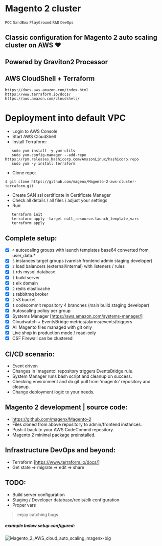 # Magento 2 cluster 
`POC` `SandBox` `PlayGround` `R&D` `DevOps`

## Classic configuration for Magento 2 auto scaling cluster on AWS :heart:
## Powered by Graviton2 Processor
## AWS CloudShell + Terraform

``` 
https://docs.aws.amazon.com/index.html
https://www.terraform.io/docs/
https://aws.amazon.com/cloudshell/
```
# Deployment into default VPC
- Login to AWS Console
- Start AWS CloudShell
- Install Terraform:
```
   sudo yum install -y yum-utils
   sudo yum-config-manager --add-repo https://rpm.releases.hashicorp.com/AmazonLinux/hashicorp.repo
   sudo yum -y install terraform
```
- Clone repo:
> 
```
$ git clone https://github.com/magenx/Magento-2-aws-cluster-terraform.git
```
> 
- Create SAN ssl certificate in Certificate Manager
- Check all details / all files / adjust your settings
- Run:
```
   terraform init
   terraform apply -target null_resource.launch_template_vars
   terraform apply
```

## Complete setup:
- [x] `4` autoscaling groups with launch templates base64 converted from user_data.*
- [x] `5` instances target groups (varnish frontend admin staging developer)
- [x] `2` load balancers (external/internal) with listeners / rules
- [x] `1` rds mysql database
- [x] `1` build server
- [x] `1` elk domain
- [x] `2` redis elasticache
- [x] `1` rabbitmq broker
- [x] `2` s3 bucket
- [x] `1` codecommit repository 4 branches (main build staging developer)
- [x] Autoscaling policy per group
- [x] Systems Manager [https://aws.amazon.com/systems-manager/]
- [x] Cloudwatch + EventsBridge metrics/alarms/events/triggers
- [x] All Magento files managed with git only
- [x] Live shop in production mode / read-only 
- [x] CSF Firewall can be clustered

## CI/CD scenario:
- Event driven
- Changes in 'magento' repository triggers EventsBridge rule.
- System Manager runs bash script and cleanup on success.
- Checking environment and do git pull from 'magento' repository and cleanup.
- Change deployment logic to your needs.

## Magento 2 development | source code:
- https://github.com/magenx/Magento-2
- Files cloned from above repository to admin/frontend instances.
- Push it back to your AWS CodeCommit repository.
- Magento 2 minimal package preinstalled.

## Infrastructure DevOps and beyond:
- Terraform [https://www.terraform.io/docs/]
- Get state => migrate => edit => share

## TODO:
- Build server configuration
- Staging / Developer database/redis/elk configuration
- Proper vars

> enjoy catching bugs
##### example below setup configured:
![Magento_2_AWS_cloud_auto_scaling_magenx-big](https://user-images.githubusercontent.com/1591200/106358223-ac7eaf00-6302-11eb-963e-cc0d0136d88f.png)
